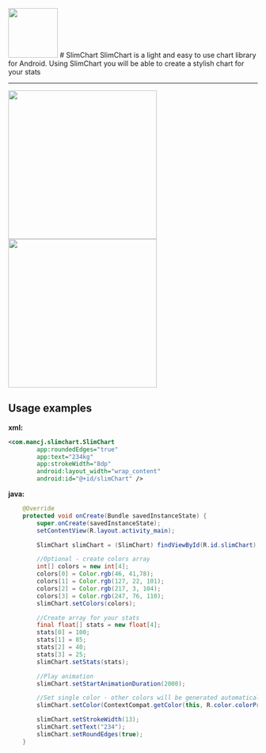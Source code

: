 <img src="https://github.com/mancj/SlimChart/blob/master/art/logo.png" width="100"> 
# SlimChart
SlimChart is a light and easy to use chart library for Android.
Using SlimChart you will be able to create a stylish chart for your stats

----------
<img src="https://github.com/mancj/SlimChart/blob/master/art/slim-chart-screencast.gif" width="300"> 
<img src="https://github.com/mancj/SlimChart/blob/master/art/device-2016-10-31-215202.png" width="300"> 

## Usage examples

**xml:**
```xml
<com.mancj.slimchart.SlimChart
        app:roundedEdges="true"
        app:text="234kg"
        app:strokeWidth="8dp"
        android:layout_width="wrap_content"
        android:id="@+id/slimChart" />
```

**java:**
```java
    @Override
    protected void onCreate(Bundle savedInstanceState) {
        super.onCreate(savedInstanceState);
        setContentView(R.layout.activity_main);

        SlimChart slimChart = (SlimChart) findViewById(R.id.slimChart);

        //Optional - create colors array
        int[] colors = new int[4];
        colors[0] = Color.rgb(46, 41,78);
        colors[1] = Color.rgb(127, 22, 101);
        colors[2] = Color.rgb(217, 3, 104);
        colors[3] = Color.rgb(247, 76, 110);
        slimChart.setColors(colors);

        //Create array for your stats
        final float[] stats = new float[4];
        stats[0] = 100;
        stats[1] = 85;
        stats[2] = 40;
        stats[3] = 25;
        slimChart.setStats(stats);

        //Play animation
        slimChart.setStartAnimationDuration(2000);

        //Set single color - other colors will be generated automatically
        slimChart.setColor(ContextCompat.getColor(this, R.color.colorPrimary));

        slimChart.setStrokeWidth(13);
        slimChart.setText("234");
        slimChart.setRoundEdges(true);
    }
```
